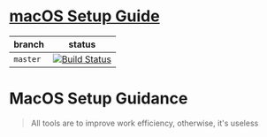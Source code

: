 # [macOS Setup Guide](https://royjin.gitbook.io/macos-setup/)

| branch | status |
| ------ | ------ |
| `master` | [![Build Status](https://travis-ci.org/Toskajin/MacOSsetup.svg?branch=master)](https://travis-ci.org/Toskajin/MacOSsetup) 

# MacOS Setup Guidance

> All tools are to improve work efficiency, otherwise, it's useless

